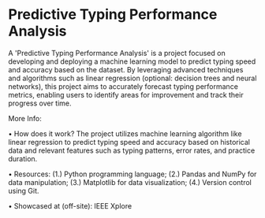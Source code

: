# Predictive Typing Performance Analysis

A 'Predictive Typing Performance Analysis' is a project focused on developing and deploying a machine learning model to predict typing speed and accuracy based on the dataset. By leveraging advanced techniques and algorithms such as linear regression (optional: decision trees and neural networks), this project aims to accurately forecast typing performance metrics, enabling users to identify areas for improvement and track their progress over time.

More Info:

• How does it work? The project utilizes machine learning algorithm like linear regression to predict typing speed and accuracy based on historical data and relevant features such as typing patterns, error rates, and practice duration.

• Resources: (1.) Python programming language; (2.) Pandas and NumPy for data manipulation; (3.) Matplotlib for data visualization; (4.) Version control using Git.

• Showcased at (off-site): IEEE Xplore
